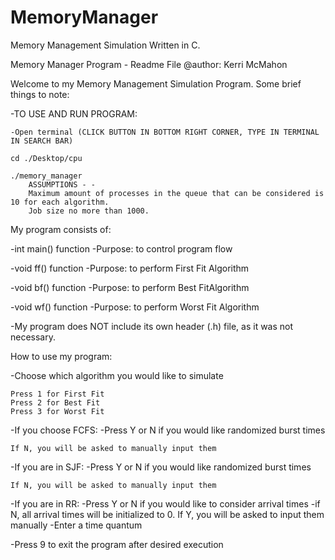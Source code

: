 # MemoryManager
Memory Management Simulation Written in C.


Memory Manager Program - Readme File @author: Kerri McMahon

Welcome to my Memory Management Simulation Program. Some brief things to note:

-TO USE AND RUN PROGRAM:

    -Open terminal (CLICK BUTTON IN BOTTOM RIGHT CORNER, TYPE IN TERMINAL IN SEARCH BAR)

    cd ./Desktop/cpu

    ./memory_manager
        ASSUMPTIONS - -
        Maximum amount of processes in the queue that can be considered is 10 for each algorithm. 
        Job size no more than 1000.

  
My program consists of:

-int main() function -Purpose: to control program flow

-void ff() function -Purpose: to perform First Fit Algorithm

-void bf() function -Purpose: to perform Best FitAlgorithm

-void wf() function -Purpose: to perform Worst Fit Algorithm

-My program does NOT include its own header (.h) file, as it was not necessary.

How to use my program:

-Choose which algorithm you would like to simulate

    Press 1 for First Fit
    Press 2 for Best Fit
    Press 3 for Worst Fit

-If you choose FCFS: -Press Y or N if you would like randomized burst times

    If N, you will be asked to manually input them

-If you are in SJF: -Press Y or N if you would like randomized burst times

    If N, you will be asked to manually input them

-If you are in RR: -Press Y or N if you would like to consider arrival times -if N, all arrival times will be initialized to 0. If Y, you will be asked to input them manually -Enter a time quantum

-Press 9 to exit the program after desired execution
